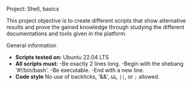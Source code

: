 Project: Shell, basics

This project objective is to create different scripts that show alternative results and prove the gained knowledge through studying the different documentations and tools given in the platform.

General information

- **Scripts tested on:** Ubuntu 22.04 LTS
- **All scripts must:**
  -Be exactly 2 lines long.
  -Begin with the shebang '#!/bin/bash'.
  -Be executable.
  -End with a new line.
- **Code style** No use of backticks, '&&', `&&`, `||`, or `;` allowed.



